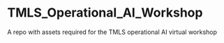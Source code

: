 # TMLS_Operational_AI_Workshop
A repo with assets required for the TMLS operational AI virtual workshop
